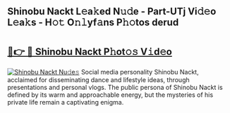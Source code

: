 ## Shinobu Nackt L𝚎a𝚔ed N𝚞𝚍e - Part-UTj Vi𝚍𝚎o L𝚎a𝚔s - H𝚘𝚝 O𝚗𝚕yf𝚊ns P𝚑𝚘tos derud

# <h2><a href="http://kf15hil.oniu.top/?m=Shinobu+Nackt">🔗👉 🔴 Shinobu Nackt P𝚑ot𝚘𝚜 V𝚒d𝚎o</a></h2>

[![Shinobu Nackt Nu𝚍e𝚜](https://i.imgur.com/0qMVB7G.gif)](http://kf15hil.oniu.top/?m=Shinobu+Nackt)
Social media personality Shinobu Nackt, acclaimed for disseminating dance and lifestyle ideas, through presentations and personal vlogs. The public persona of Shinobu Nackt is defined by its warm and approachable energy, but the mysteries of his private life remain a captivating enigma.  
